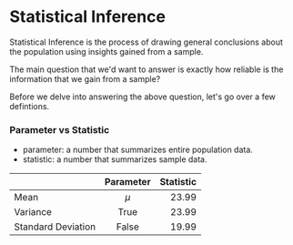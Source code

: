 # Statistical Inference

Statistical Inference is the process of drawing general conclusions about the population using insights gained from a sample.

The main question that we'd want to answer is exactly how reliable is the information that we gain from a sample? 

Before we delve into answering the above question, let's go over a few defintions. 

### Parameter vs Statistic

- parameter: a number that summarizes entire population data.
- statistic: a number that summarizes sample data.

|          | Parameter | Statistic |
| :---------------- | :------: | ----: |
| Mean       |   $\mu$  | 23.99 |
| Variance          |   True   | 23.99 |
| Standard Deviation   |  False   | 19.99 |